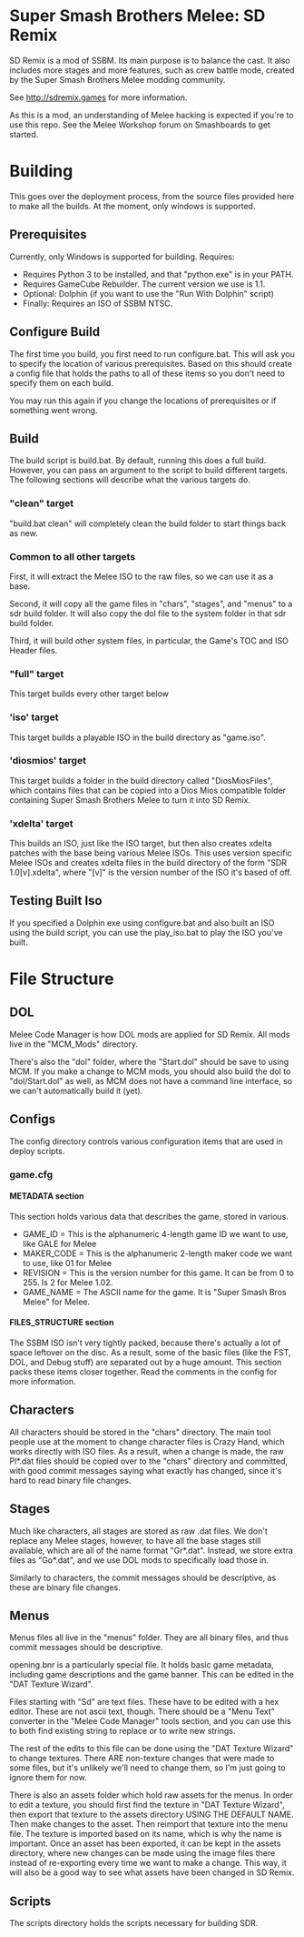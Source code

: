 # Super Smash Brothers Melee: SD Remix
SD Remix is a mod of SSBM. Its main purpose is to balance the cast. It also includes more stages and more features,
such as crew battle mode, created by the Super Smash Brothers Melee modding community.

See http://sdremix.games for more information.

As this is a mod, an understanding of Melee hacking is expected if you're to use this repo. See the Melee Workshop
forum on Smashboards to get started.


# Building
This goes over the deployment process, from the source files provided here to make all the builds. At the moment, only
windows is supported.

## Prerequisites
Currently, only Windows is supported for building.
Requires:
* Requires Python 3 to be installed, and that "python.exe" is in your PATH.
* Requires GameCube Rebuilder. The current version we use is 1.1.
* Optional: Dolphin (if you want to use the "Run With Dolphin" script)
* Finally: Requires an ISO of SSBM NTSC.

## Configure Build
The first time you build, you first need to run configure.bat. This will ask you to specify the location of various
prerequisites. Based on this should create a config file that holds the paths to all of these items so you don't need
to specify them on each build.

You may run this again if you change the locations of prerequisites or if something went wrong.

## Build
The build script is build.bat. By default, running this does a full build. However, you can pass an argument to the
script to build different targets. The following sections will describe what the various targets do.

### "clean" target
"build.bat clean" will completely clean the build folder to start things back as new.

### Common to all other targets
First, it will extract the Melee ISO to the raw files, so we can use it as a base.

Second, it will copy all the game files in "chars", "stages", and "menus" to a sdr build folder. It will also copy the
dol file to the system folder in that sdr build folder.

Third, it will build other system files, in particular, the Game's TOC and ISO Header files.

### "full" target
This target builds every other target below

### 'iso' target
This target builds a playable ISO in the build directory as "game.iso".

### 'diosmios' target
This target builds a folder in the build directory called "DiosMiosFiles", which contains files that can be copied
into a Dios Mios compatible folder containing Super Smash Brothers Melee to turn it into SD Remix.

### 'xdelta' target
This builds an ISO, just like the ISO target, but then also creates xdelta patches with the base being various Melee
ISOs. This uses version specific Melee ISOs and creates xdelta files in the build directory of the form
"SDR 1.0[v].xdelta", where "[v]" is the version number of the ISO it's based of off.

## Testing Built Iso
If you specified a Dolphin exe using configure.bat and also built an ISO using the build script, you can use the play_iso.bat to play the ISO you've built.


# File Structure

## DOL 
Melee Code Manager is how DOL mods are applied for SD Remix. All mods live in the "MCM_Mods" directory.

There's also the "dol" folder, where the "Start.dol" should be save to using MCM. If you make a change to MCM mods,
you should also build the dol to "dol/Start.dol" as well, as MCM does not have a command line interface, so we can't
automatically build it (yet).

## Configs
The config directory controls various configuration items that are used in deploy scripts.

### game.cfg

#### METADATA section
This section holds various data that describes the game, stored in various.
* GAME_ID = This is the alphanumeric 4-length game ID we want to use, like GALE for Melee
* MAKER_CODE = This is the alphanumeric 2-length maker code we want to use, like 01 for Melee
* REVISION = This is the version number for this game. It can be from 0 to 255. Is 2 for Melee 1.02.
* GAME_NAME = The ASCII name for the game. It is "Super Smash Bros Melee" for Melee.
#### FILES_STRUCTURE section
The SSBM ISO isn't very tightly packed, because there's actually a lot of space leftover on the disc. As a result,
some of the basic files (like the FST, DOL, and Debug stuff) are separated out by a huge amount. This section packs
these items closer together. Read the comments in the config for more information.

## Characters
All characters should be stored in the "chars" directory. The main tool people use at the moment to change character
files is Crazy Hand, which works directly with ISO files. As a result, when a change is made, the raw Pl*.dat files
should be copied over to the "chars" directory and committed, with good commit messages saying what exactly has changed,
since it's hard to read binary file changes.

## Stages
Much like characters, all stages are stored as raw .dat files. We don't replace any Melee stages, however, to have all
the base stages still available, which are all of the name format "Gr*.dat". Instead, we store extra files as "Go*.dat",
and we use DOL mods to specifically load those in.

Similarly to characters, the commit messages should be descriptive, as these are binary file changes.

## Menus
Menus files all live in the "menus" folder. They are all binary files, and thus commit messages should be descriptive.

opening.bnr is a particularly special file. It holds basic game metadata, including game descriptions and the game
banner. This can be edited in the "DAT Texture Wizard".

Files starting with "Sd" are text files. These have to be edited with a hex editor. These are not ascii text, though.
There should be a "Menu Text" converter in the "Melee Code Manager" tools section, and you can use this to both find
existing string to replace or to write new strings.

The rest of the edits to this file can be done using the "DAT Texture Wizard" to change textures. There ARE non-texture
changes that were made to some files, but it's unlikely we'll need to change them, so I'm just going to ignore them for
now.

There is also an assets folder which hold raw assets for the menus. In order to edit a texture, you should first find
the texture in "DAT Texture Wizard", then export that texture to the assets directory USING THE DEFAULT NAME. Then make
changes to the asset. Then reimport that texture into the menu file. The texture is imported based on its name, which is
why the name is important. Once an asset has been exported, it can be kept in the assets directory, where new changes
can be made using the image files there instead of re-exporting every time we want to make a change. This way, it will
also be a good way to see what assets have been changed in SD Remix.

## Scripts
The scripts directory holds the scripts necessary for building SDR.